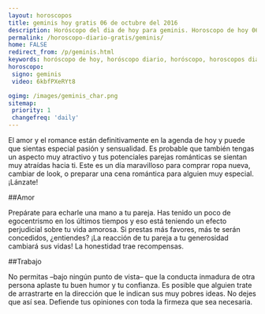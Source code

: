 ```yaml
---
layout: horoscopos
title: geminis hoy gratis 06 de octubre del 2016 
description: Horóscopo del dia de hoy para geminis. Horoscopo de hoy 06 de octubre del 2016. Las predicciones de amor, trabajo, vida personal gratis.
permalink: /horoscopo-diario-gratis/geminis/
home: FALSE
redirect_from: /p/geminis.html
keywords: horóscopo de hoy, horóscopo diario, horóscopo, horoscopos diarios gratis del dia de hoy, horóscopo diario gratis,horóscopo 2016, horóscopo esperanza gracia, horoscopo geminis hoy, horoscop, horóscopos gratis, horoscopo geminis, horoscopo geminis 2016, Tarot, Astrologia, Zodíaco, geminis, horoscopo gratis
horoscopo:
 signo: geminis
 video: 6kbfPXeRYt8

ogimg: /images/geminis_char.png
sitemap:
 priority: 1
 changefreq: 'daily'
---
```



El amor y el romance están definitivamente en la agenda de hoy y puede que sientas especial pasión y sensualidad. Es probable que también tengas un aspecto muy atractivo y tus potenciales parejas románticas se sientan muy atraídas hacia ti. Este es un día maravilloso para comprar ropa nueva, cambiar de look, o preparar una cena romántica para alguien muy especial. ¡Lánzate!

##Amor

Prepárate para echarle una mano a tu pareja. Has tenido un poco de egocentrismo en los últimos tiempos y eso está teniendo un efecto perjudicial sobre tu vida amorosa. Si prestas más favores, más te serán concedidos, ¿entiendes? ¡La reacción de tu pareja a tu generosidad cambiará sus vidas! La honestidad trae recompensas.

##Trabajo

No permitas –bajo ningún punto de vista– que la conducta inmadura de otra persona aplaste tu buen humor y tu confianza. Es posible que alguien trate de arrastrarte en la dirección que le indican sus muy pobres ideas. No dejes que así sea. Defiende tus opiniones con toda la firmeza que sea necesaria.